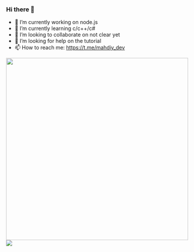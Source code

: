 ### Hi there 👋

- 🔭 I’m currently working on node.js
- 🌱 I’m currently learning c/c++/c#
- 👯 I’m looking to collaborate on not clear yet
- 🤔 I’m looking for help on the tutorial
- 📫 How to reach me: https://t.me/mahdiy_dev

<img width='495' src='https://github.com/MahdiyDev/img/blob/master/img.png' />

<img src='https://github-readme-stats.vercel.app/api?username=MahdiyDev&&show_icons=true&title_color=ffffff&icon_color=bb2acf&text_color=daf7dc&bg_color=151515' />
